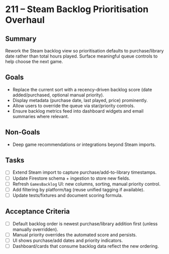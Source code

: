 # 211 – Steam Backlog Prioritisation Overhaul

## Summary
Rework the Steam backlog view so prioritisation defaults to purchase/library date rather than total hours played. Surface meaningful queue controls to help choose the next game.

## Goals
- Replace the current sort with a recency-driven backlog score (date added/purchased, optional manual priority).
- Display metadata (purchase date, last played, price) prominently.
- Allow users to override the queue via star/priority controls.
- Ensure backlog metrics feed into dashboard widgets and email summaries where relevant.

## Non-Goals
- Deep game recommendations or integrations beyond Steam imports.

## Tasks
- [ ] Extend Steam import to capture purchase/add-to-library timestamps.
- [ ] Update Firestore schema + ingestion to store new fields.
- [ ] Refresh `GamesBacklog` UI: new columns, sorting, manual priority control.
- [ ] Add filtering by platform/tag (reuse unified tagging if available).
- [ ] Update tests/fixtures and document scoring formula.

## Acceptance Criteria
- [ ] Default backlog order is newest purchase/library addition first (unless manually overridden).
- [ ] Manual priority overrides the automated score and persists.
- [ ] UI shows purchase/add dates and priority indicators.
- [ ] Dashboard/cards that consume backlog data reflect the new ordering.
